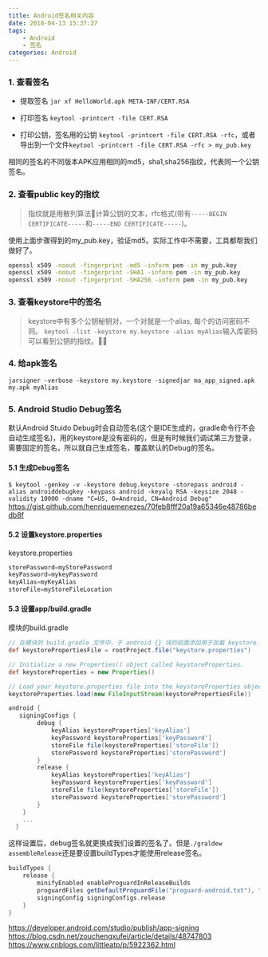 ```yaml
---
title: Android签名相关内容
date: 2018-04-13 15:37:27
tags:
    - Android
    - 签名
categories: Android
---
```

### 1. 查看签名
- 提取签名
`jar xf HelloWorld.apk META-INF/CERT.RSA`
- 打印签名
`keytool -printcert -file CERT.RSA`

- 打印公钥，签名用的公钥
`keytool -printcert -file CERT.RSA -rfc`，或者导出到一个文件`keytool -printcert -file CERT.RSA -rfc > my_pub.key`

相同的签名的不同版本APK应用相同的md5，sha1,sha256指纹，代表同一个公钥签名。
 

### 2. 查看public key的指纹
> 指纹就是用散列算法计算公钥的文本，rfc格式(带有`-----BEGIN CERTIFICATE-----`和`-----END CERTIFICATE-----`)。

使用上面步骤得到的my_pub.key，验证md5。实际工作中不需要，工具都帮我们做好了。
``` bash
openssl x509 -noout -fingerprint -md5 -inform pem -in my_pub.key
openssl x509 -noout -fingerprint -SHA1 -inform pem -in my_pub.key
openssl x509 -noout -fingerprint -SHA256 -inform pem -in my_pub.key
```

### 3. 查看keystore中的签名
> keystore中有多个公钥秘钥对，一个对就是一个alias, 每个的访问密码不同。
`keytool -list -keystore my.keystore -alias myAlias`输入库密码可以看到公钥的指纹。


### 4. 给apk签名
`jarsigner -verbose -keystore my.keystore -signedjar ma_app_signed.apk my.apk myAlias`

### 5. Android Studio Debug签名
默认Android Stuido Debug时会自动签名(这个是IDE生成的，gradle命令行不会自动生成签名)，用的keystore是没有密码的，但是有时候我们调试第三方登录，需要固定的签名，所以就自己生成签名，覆盖默认的Debug的签名。

#### 5.1 生成Debug签名
`$ keytool -genkey -v -keystore debug.keystore -storepass android -alias androiddebugkey -keypass android -keyalg RSA -keysize 2048 -validity 10000 -dname "C=US, O=Android, CN=Android Debug"
`
https://gist.github.com/henriquemenezes/70feb8fff20a19a65346e48786bedb8f

#### 5.2 设置keystore.properties

keystore.properties
``` groovy 
storePassword=myStorePassword
keyPassword=mykeyPassword
keyAlias=myKeyAlias
storeFile=myStoreFileLocation
```

#### 5.3 设置app/build.gradle
模块的build.gradle
``` groovy
// 在模块的 build.gradle 文件中，于 android {} 块的前面添加用于加载 keystore.properties 文件的代码。
def keystorePropertiesFile = rootProject.file("keystore.properties")

// Initialize a new Properties() object called keystoreProperties.
def keystoreProperties = new Properties()

// Load your keystore.properties file into the keystoreProperties object.
keystoreProperties.load(new FileInputStream(keystorePropertiesFile))

android {
   signingConfigs {
        debug {
            keyAlias keystoreProperties['keyAlias']
            keyPassword keystoreProperties['keyPassword']
            storeFile file(keystoreProperties['storeFile'])
            storePassword keystoreProperties['storePassword']
        }
        release {
            keyAlias keystoreProperties['keyAlias']
            keyPassword keystoreProperties['keyPassword']
            storeFile file(keystoreProperties['storeFile'])
            storePassword keystoreProperties['storePassword']
        }
    }
    ...
  }
```
这样设置后，debug签名就更换成我们设置的签名了。但是`./graldew assembleRelease`还是要设置buildTypes才能使用release签名。
``` groovy
buildTypes {
    release {
        minifyEnabled enableProguardInReleaseBuilds
        proguardFiles getDefaultProguardFile("proguard-android.txt"), "proguard-rules.pro"
        signingConfig signingConfigs.release
    }
}
```

https://developer.android.com/studio/publish/app-signing
https://blog.csdn.net/zouchengxufei/article/details/48747803
https://www.cnblogs.com/littleatp/p/5922362.html
